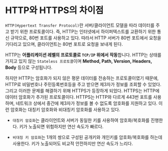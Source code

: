 # HTTP와 HTTPS의 차이점
`HTTP(Hypertext Transfer Protocol)`란 서버/클라이언트 모델을 따라 데이터를 주고 받기 위한 프로토콜이다.
즉, HTTP는 인터넷에서 하이퍼텍스트를 교환하기 위한 통신 규약으로, 80번 포트를 사용하고 있다. 따라서 HTTP 서버가 80번 포트에서 요청을 기다리고 있으며, 클라이언트는 80번 포트로 요청을 보내게 된다.

HTTP는 **어플리케이션 레벨의 프로토콜로 `TCP/IP` 위에서 작동**합니다. HTTP는 상태를 가지고 있지 않는 `Stateless 프로토콜`이며 **Method, Path, Version, Headers, Body** 등으로 구성됩니다.

하지만 HTTP는 암호화가 되지 않은 평문 데이터를 전송하는 프로토콜이였기 때문에, HTTP로 비밀번호나 주민등록번호등을 주고 받으면 제3자가 정보를 조회할 수 있었다.
그리고 이러한 문제를 해결하기 위해 HTTPS가 등장하게 되었다.
HTTPS는 HTTP에 데이터 암호화가 추가된 프로토콜이다. HTTPS는 HTTP와 다르게 443번 포트를 사용하며, 네트워크 상에서 중간에 제3자가 정보를 볼 수 없도록 암호화를 지원하고 있다.
이런 암호화는 대칭키 암호화와 비대칭키 암호화를 사용하고 있다.

- `대칭키 암호화`는 클라이언트와 서버가 동일한 키를 사용하여 암호화/복호화를 진행한다.
키가 노출되면 위험하지만 연산 속도가 빠르다.

- `비대칭 키 암호화`는 1개의 쌍으로 구성된 공개키와 개인키를 암호화/복호화를 하는데 사용한다. 키가 노출되어도 비교적 안전하지만 연산 속도가 느리다.
